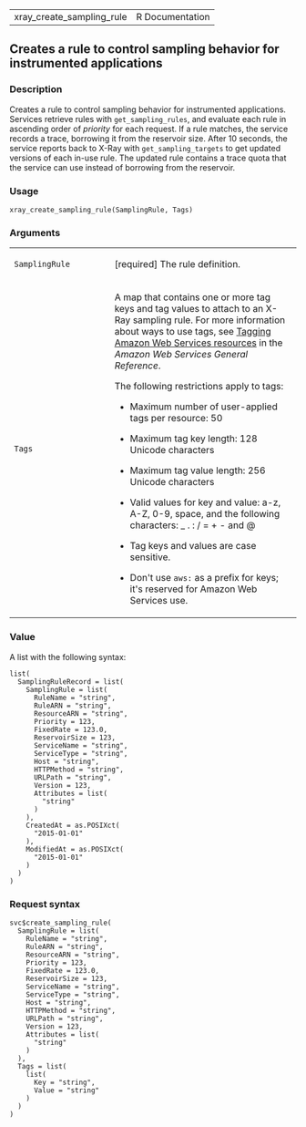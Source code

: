 <table style="width: 100%;">
<tbody>
<tr class="odd">
<td>xray_create_sampling_rule</td>
<td style="text-align: right;">R Documentation</td>
</tr>
</tbody>
</table>

## Creates a rule to control sampling behavior for instrumented applications

### Description

Creates a rule to control sampling behavior for instrumented
applications. Services retrieve rules with `get_sampling_rules`, and
evaluate each rule in ascending order of *priority* for each request. If
a rule matches, the service records a trace, borrowing it from the
reservoir size. After 10 seconds, the service reports back to X-Ray with
`get_sampling_targets` to get updated versions of each in-use rule. The
updated rule contains a trace quota that the service can use instead of
borrowing from the reservoir.

### Usage

    xray_create_sampling_rule(SamplingRule, Tags)

### Arguments

<table>
<colgroup>
<col style="width: 35%" />
<col style="width: 65%" />
</colgroup>
<tbody>
<tr class="odd">
<td><code
id="xray_create_sampling_rule_:_SamplingRule">SamplingRule</code></td>
<td><p>[required] The rule definition.</p></td>
</tr>
<tr class="even">
<td><code id="xray_create_sampling_rule_:_Tags">Tags</code></td>
<td><p>A map that contains one or more tag keys and tag values to attach
to an X-Ray sampling rule. For more information about ways to use tags,
see <a
href="https://docs.aws.amazon.com/tag-editor/latest/userguide/tagging.html">Tagging
Amazon Web Services resources</a> in the <em>Amazon Web Services General
Reference</em>.</p>
<p>The following restrictions apply to tags:</p>
<ul>
<li><p>Maximum number of user-applied tags per resource: 50</p></li>
<li><p>Maximum tag key length: 128 Unicode characters</p></li>
<li><p>Maximum tag value length: 256 Unicode characters</p></li>
<li><p>Valid values for key and value: a-z, A-Z, 0-9, space, and the
following characters: _ . : / = + - and @</p></li>
<li><p>Tag keys and values are case sensitive.</p></li>
<li><p>Don't use <code style="white-space: pre;">⁠aws:⁠</code> as a prefix
for keys; it's reserved for Amazon Web Services use.</p></li>
</ul></td>
</tr>
</tbody>
</table>

### Value

A list with the following syntax:

    list(
      SamplingRuleRecord = list(
        SamplingRule = list(
          RuleName = "string",
          RuleARN = "string",
          ResourceARN = "string",
          Priority = 123,
          FixedRate = 123.0,
          ReservoirSize = 123,
          ServiceName = "string",
          ServiceType = "string",
          Host = "string",
          HTTPMethod = "string",
          URLPath = "string",
          Version = 123,
          Attributes = list(
            "string"
          )
        ),
        CreatedAt = as.POSIXct(
          "2015-01-01"
        ),
        ModifiedAt = as.POSIXct(
          "2015-01-01"
        )
      )
    )

### Request syntax

    svc$create_sampling_rule(
      SamplingRule = list(
        RuleName = "string",
        RuleARN = "string",
        ResourceARN = "string",
        Priority = 123,
        FixedRate = 123.0,
        ReservoirSize = 123,
        ServiceName = "string",
        ServiceType = "string",
        Host = "string",
        HTTPMethod = "string",
        URLPath = "string",
        Version = 123,
        Attributes = list(
          "string"
        )
      ),
      Tags = list(
        list(
          Key = "string",
          Value = "string"
        )
      )
    )
